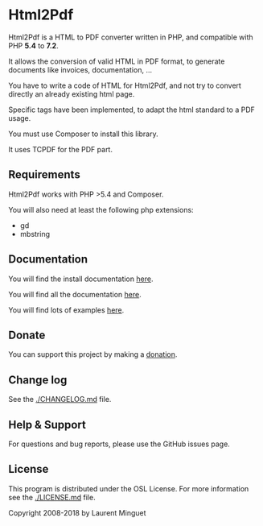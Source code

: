 # Html2Pdf

Html2Pdf is a HTML to PDF converter written in PHP, and compatible with PHP **5.4** to **7.2**.

It allows the conversion of valid HTML in PDF format, to generate documents like invoices, documentation, ...

You have to write a code of HTML for Html2Pdf, and not try to convert directly an already existing html page.

Specific tags have been implemented, to adapt the html standard to a PDF usage.

You must use Composer to install this library.

It uses TCPDF for the PDF part.

## Requirements

Html2Pdf works with PHP >5.4 and Composer.

You will also need at least the following php extensions:

-   gd
-   mbstring

## Documentation

You will find the install documentation [here](./doc/install.md).

You will find all the documentation [here](./doc/README.md).

You will find lots of examples [here](./examples/).

## Donate

You can support this project by making a [donation](http://html2pdf.fr/en/donate).

## Change log

See the [./CHANGELOG.md](./CHANGELOG.md) file.

## Help & Support

For questions and bug reports, please use the GitHub issues page.

## License

This program is distributed under the OSL License. For more information see the [./LICENSE.md](./LICENSE.md) file.

Copyright 2008-2018 by Laurent Minguet

